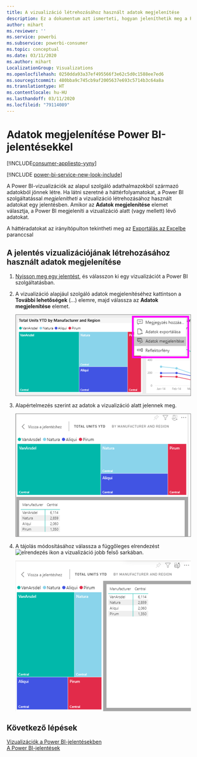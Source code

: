 ```yaml
---
title: A vizualizáció létrehozásához használt adatok megjelenítése
description: Ez a dokumentum azt ismerteti, hogyan jeleníthetik meg a Power BI-ügyfelek a vizualizációk létrehozásához használt adatokat.
author: mihart
ms.reviewer: ''
ms.service: powerbi
ms.subservice: powerbi-consumer
ms.topic: conceptual
ms.date: 03/11/2020
ms.author: mihart
LocalizationGroup: Visualizations
ms.openlocfilehash: 0250dda93a37ef495566f3e62c5d0c1588ee7ed6
ms.sourcegitcommit: 480bba9c745cb9af2005637e693c5714b3c64a8a
ms.translationtype: HT
ms.contentlocale: hu-HU
ms.lasthandoff: 03/11/2020
ms.locfileid: "79114089"
---
```

# <a name="show-data-with-power-bi-reports"></a>Adatok megjelenítése Power BI-jelentésekkel

[!INCLUDE[consumer-appliesto-yyny](../includes/consumer-appliesto-yyny.md)]

[!INCLUDE [power-bi-service-new-look-include](../includes/power-bi-service-new-look-include.md)]

A Power BI-vizualizációk az alapul szolgáló adathalmazokból származó adatokból jönnek létre. Ha látni szeretné a háttérfolyamatokat, a Power BI szolgáltatással *megjelenítheti* a vizualizáció létrehozásához használt adatokat egy jelentésben. Amikor az **Adatok megjelenítése** elemet választja, a Power BI megjeleníti a vizualizáció alatt (vagy mellett) lévő adatokat.

A háttéradatokat az irányítópulton tekintheti meg az [Exportálás az Excelbe](end-user-export.md) paranccsal

## <a name="show-the-data-being-used-to-create-a-report-visual"></a>A jelentés vizualizációjának létrehozásához használt adatok megjelenítése
1. [Nyisson meg egy jelentést](end-user-report-open.md), és válasszon ki egy vizualizációt a Power BI szolgáltatásban.  
2. A vizualizáció alapjául szolgáló adatok megjelenítéséhez kattintson a **További lehetőségek** (...) elemre, majd válassza az **Adatok megjelenítése** elemet.
   
   ![Adatok megjelenítése kiválasztása](./media/end-user-show-data/power-bi-explore-show-data-newer.png)
3. Alapértelmezés szerint az adatok a vizualizáció alatt jelennek meg.
   
   ![vizualizációk és adatok függőleges megjelenítése](./media/end-user-show-data/power-bi-show-data-new.png)

4. A tájolás módosításához válassza a függőleges elrendezést ![elrendezés ikon](media/end-user-show-data/power-bi-vertical-icon-new.png) a vizualizáció jobb felső sarkában.
   
   ![vizualizációk és adatok vízszintes megjelenítése](./media/end-user-show-data/power-bi-show-data-rotate.png)

## <a name="next-steps"></a>Következő lépések
[Vizualizációk a Power BI-jelentésekben](../visuals/power-bi-report-visualizations.md)    
[A Power BI-jelentések](end-user-reports.md)    
